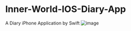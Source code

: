 # Inner-World-IOS-Diary-App
A Diary iPhone Application by Swift
![image](InnerWorld_IOS_Application/Prototype_GIF/InnerWorldPrototype_gif.gif)
